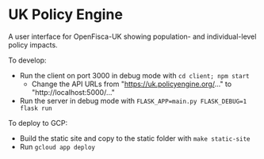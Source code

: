 # UK Policy Engine

A user interface for OpenFisca-UK showing population- and individual-level policy impacts.

To develop:
- Run the client on port 3000 in debug mode with `cd client; npm start`
  - Change the API URLs from "https://uk.policyengine.org/..." to "http://localhost:5000/..."
- Run the server in debug mode with `FLASK_APP=main.py FLASK_DEBUG=1 flask run`

To deploy to GCP:
- Build the static site and copy to the static folder with `make static-site`
- Run `gcloud app deploy`